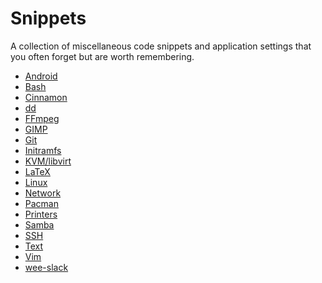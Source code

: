 # Snippets

A collection of miscellaneous code snippets and application settings that you
often forget but are worth remembering.

 * [Android](android.md)
 * [Bash](bash.md)
 * [Cinnamon](cinnamon.md)
 * [dd](dd.md)
 * [FFmpeg](ffmpeg.md)
 * [GIMP](gimp.md)
 * [Git](git.md)
 * [Initramfs](initramfs.md)
 * [KVM/libvirt](kvm.md)
 * [LaTeX](latex.md)
 * [Linux](linux.md)
 * [Network](network.md)
 * [Pacman](pacman.md)
 * [Printers](printers.md)
 * [Samba](samba.md)
 * [SSH](ssh.md)
 * [Text](text.md)
 * [Vim](vim.md)
 * [wee-slack](wee-slack.md)
